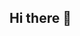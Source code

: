## Hi there 👋

<!--
**raj-prasan/raj-prasan** is a ✨ _special_ ✨ repository because its `README.md` (this file) appears on your GitHub profile.

Here are some ideas to get you started:
 🔰 Beginner  
 🌱 I’m currently learning C and Python
     
-->
